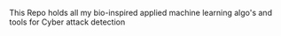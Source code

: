 This Repo holds all my bio-inspired applied machine learning algo's and tools for Cyber attack detection
